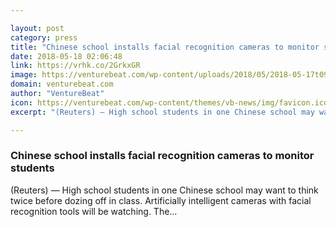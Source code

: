 ```yaml
---

layout: post
category: press
title: "Chinese school installs facial recognition cameras to monitor students"
date: 2018-05-18 02:06:48
link: https://vrhk.co/2GrkxGR
image: https://venturebeat.com/wp-content/uploads/2018/05/2018-05-17t090953z_1_lynxnpee4g0kz_rtroptp_4_china-surveillance-education.jpg?fit=2000%2C1000&strip=all
domain: venturebeat.com
author: "VentureBeat"
icon: https://venturebeat.com/wp-content/themes/vb-news/img/favicon.ico
excerpt: "(Reuters) — High school students in one Chinese school may want to think twice before dozing off in class. Artificially intelligent cameras with facial recognition tools will be watching. The…"

---
```


### Chinese school installs facial recognition cameras to monitor students

(Reuters) — High school students in one Chinese school may want to think twice before dozing off in class. Artificially intelligent cameras with facial recognition tools will be watching. The…